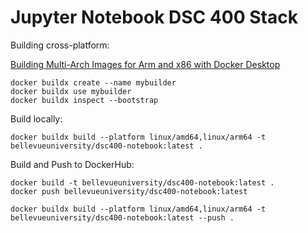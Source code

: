 # Jupyter Notebook DSC 400 Stack

Building cross-platform:

[Building Multi-Arch Images for Arm and x86 with Docker Desktop](https://www.docker.com/blog/multi-arch-images/)

```shell
docker buildx create --name mybuilder
docker buildx use mybuilder
docker buildx inspect --bootstrap
```

Build locally: 

```shell
docker buildx build --platform linux/amd64,linux/arm64 -t bellevueuniversity/dsc400-notebook:latest .
```

Build and Push to DockerHub:

```shell
docker build -t bellevueuniversity/dsc400-notebook:latest .
docker push bellevueuniversity/dsc400-notebook:latest
```

```shell
docker buildx build --platform linux/amd64,linux/arm64 -t bellevueuniversity/dsc400-notebook:latest --push .
```
